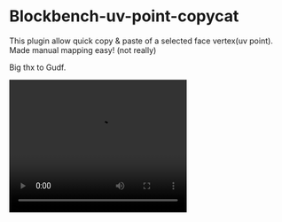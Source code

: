 # Blockbench-uv-point-copycat

This plugin allow quick copy & paste of a selected face vertex(uv point).
Made manual mapping easy! (not really)

Big thx to Gudf.

<video width="320" height="240" controls>
  <source src="https://github.com/ououn/blockbench-uv-point-copycat/raw/main/plugin-showcase.mp4" type="video/mp4">
</video>
